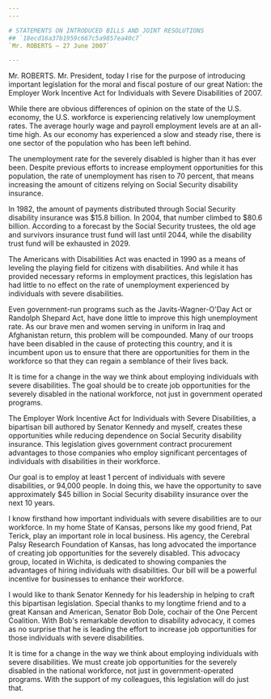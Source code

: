 ```yaml
---
---

# STATEMENTS ON INTRODUCED BILLS AND JOINT RESOLUTIONS
## `18ecd16a37b1959c667c5a9857ea40c7`
`Mr. ROBERTS — 27 June 2007`

---
```



Mr. ROBERTS. Mr. President, today I rise for the purpose of 
introducing important legislation for the moral and fiscal posture of 
our great Nation: the Employer Work Incentive Act for Individuals with 
Severe Disabilities of 2007.

While there are obvious differences of opinion on the state of the 
U.S. economy, the U.S. workforce is experiencing relatively low 
unemployment rates. The average hourly wage and payroll employment 
levels are at an all-time high. As our economy has experienced a slow 
and steady rise, there is one sector of the population who has been 
left behind.

The unemployment rate for the severely disabled is higher than it has 
ever been. Despite previous efforts to increase employment 
opportunities for this population, the rate of unemployment has risen 
to 70 percent, that means increasing the amount of citizens relying on 
Social Security disability insurance.

In 1982, the amount of payments distributed through Social Security 
disability insurance was $15.8 billion. In 2004, that number climbed to 
$80.6 billion. According to a forecast by the Social Security trustees, 
the old age and survivors insurance trust fund will last until 2044, 
while the disability trust fund will be exhausted in 2029.

The Americans with Disabilities Act was enacted in 1990 as a means of 
leveling the playing field for citizens with disabilities. And while it 
has provided necessary reforms in employment practices, this 
legislation has had little to no effect on the rate of unemployment 
experienced by individuals with severe disabilities.

Even government-run programs such as the Javits-Wagner-O'Day Act or 
Randolph Shepard Act, have done little to improve this high 
unemployment rate. As our brave men and women serving in uniform in 
Iraq and Afghanistan return, this problem will be compounded. Many of 
our troops have been disabled in the cause of protecting this country, 
and it is incumbent upon us to ensure that there are opportunities for 
them in the workforce so that they can regain a semblance of their 
lives back.

It is time for a change in the way we think about employing 
individuals with severe disabilities. The goal should be to create job 
opportunities for the severely disabled in the national workforce, not 
just in government operated programs.

The Employer Work Incentive Act for Individuals with Severe 
Disabilities, a bipartisan bill authored by Senator Kennedy and myself, 
creates these opportunities while reducing dependence on Social 
Security disability insurance. This legislation gives government 
contract procurement advantages to those companies who employ 
significant percentages of individuals with disabilities in their 
workforce.

Our goal is to employ at least 1 percent of individuals with severe 
disabilities, or 94,000 people. In doing this, we have the opportunity 
to save approximately $45 billion in Social Security disability 
insurance over the next 10 years.

I know firsthand how important individuals with severe disabilities 
are to our workforce. In my home State of Kansas, persons like my good 
friend, Pat Terick, play an important role in local business. His 
agency, the Cerebral Palsy Research Foundation of Kansas, has long 
advocated the importance of creating job opportunities for the severely 
disabled. This advocacy group, located in Wichita, is dedicated to 
showing companies the advantages of hiring individuals with 
disabilities. Our bill will be a powerful incentive for businesses to 
enhance their workforce.

I would like to thank Senator Kennedy for his leadership in helping 
to craft this bipartisan legislation. Special thanks to my longtime 
friend and to a great Kansan and American, Senator Bob Dole, cochair of 
the One Percent Coalition. With Bob's remarkable devotion to disability 
advocacy, it comes as no surprise that he is leading the effort to 
increase job opportunities for those individuals with severe 
disabilities.

It is time for a change in the way we think about employing 
individuals with severe disabilities. We must create job opportunities 
for the severely disabled in the national workforce, not just in 
government-operated programs. With the support of my colleagues, this 
legislation will do just that.